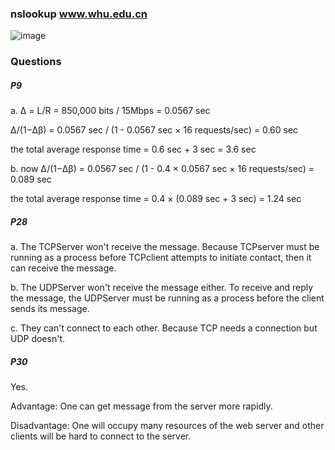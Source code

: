 ### nslookup www.whu.edu.cn
![image](https://github.com/edwardpan729/pic/blob/master/4.png)


### Questions
##### P9
a. Δ = L/R = 850,000 bits / 15Mbps = 0.0567 sec

Δ/(1−Δβ) = 0.0567 sec / (1 - 0.0567 sec &times; 16 requests/sec) = 0.60 sec

the total average response time = 0.6 sec + 3 sec = 3.6 sec

b. now Δ/(1−Δβ) =  0.0567 sec / (1 - 0.4 &times; 0.0567 sec &times; 16 requests/sec) = 0.089 sec

the total average response time = 0.4 &times; (0.089 sec + 3 sec) = 1.24 sec

##### P28
a. The TCPServer won't receive the message. Because TCPserver must be running as a process before TCPclient attempts to initiate contact, then it can receive the message.

b. The UDPServer won't receive the message either. To receive and reply the message, the UDPServer must be running as a process before the client sends its message.

c. They can't connect to each other. Because TCP needs a connection but UDP doesn't.

##### P30
Yes.

Advantage: One can get message from the server more rapidly.

Disadvantage: One will occupy many resources of the web server and other clients will be hard to connect to the server.
